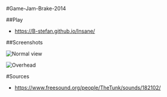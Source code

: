 #Game-Jam-Brake-2014 

##Play

* https://B-stefan.github.io/Insane/

##Screenshots

![Normal view](https://b-stefan.github.io/Insane/assets/images/normal.png "Normal view")

![Overhead](https://b-stefan.github.io/Insane/assets/images/overhead.png "Overhead view")

#Sources

* https://www.freesound.org/people/TheTunk/sounds/182102/

